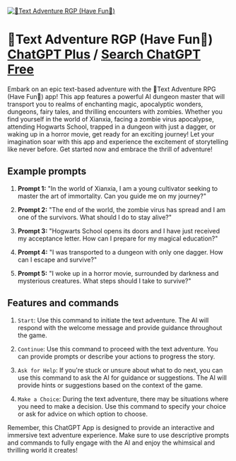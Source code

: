 
[![🔮Text Adventure RGP (Have Fun🥳)](https://files.oaiusercontent.com/file-FszYWmfW8BtJtGICWoWDJe8j?se=2123-10-20T09%3A15%3A04Z&sp=r&sv=2021-08-06&sr=b&rscc=max-age%3D31536000%2C%20immutable&rscd=attachment%3B%20filename%3D72446edb-cbb1-41f9-830c-3343ced4be6e.png&sig=NGn/AeupYtfWLmvss9LxCU9idQ74B0AjEPl%2B3dbbHsc%3D)](https://chat.openai.com/g/g-GHU0OGQMS-text-adventure-rgp-have-fun)

# 🔮Text Adventure RGP (Have Fun🥳) [ChatGPT Plus](https://chat.openai.com/g/g-GHU0OGQMS-text-adventure-rgp-have-fun) / [Search ChatGPT Free](https://gptcall.net/index.html#/?search=%F0%9F%94%AEText%20Adventure%20RGP%20(Have%20Fun%F0%9F%A5%B3))

Embark on an epic text-based adventure with the 🔮Text Adventure RPG (Have Fun🥳) app! This app features a powerful AI dungeon master that will transport you to realms of enchanting magic, apocalyptic wonders, dungeons, fairy tales, and thrilling encounters with zombies. Whether you find yourself in the world of Xianxia, facing a zombie virus apocalypse, attending Hogwarts School, trapped in a dungeon with just a dagger, or waking up in a horror movie, get ready for an exciting journey! Let your imagination soar with this app and experience the excitement of storytelling like never before. Get started now and embrace the thrill of adventure!

## Example prompts

1. **Prompt 1:** "In the world of Xianxia, I am a young cultivator seeking to master the art of immortality. Can you guide me on my journey?"

2. **Prompt 2:** "The end of the world, the zombie virus has spread and I am one of the survivors. What should I do to stay alive?"

3. **Prompt 3:** "Hogwarts School opens its doors and I have just received my acceptance letter. How can I prepare for my magical education?"

4. **Prompt 4:** "I was transported to a dungeon with only one dagger. How can I escape and survive?"

5. **Prompt 5:** "I woke up in a horror movie, surrounded by darkness and mysterious creatures. What steps should I take to survive?"

## Features and commands

1. `Start`: Use this command to initiate the text adventure. The AI will respond with the welcome message and provide guidance throughout the game.

2. `Continue`: Use this command to proceed with the text adventure. You can provide prompts or describe your actions to progress the story.

3. `Ask for Help`: If you're stuck or unsure about what to do next, you can use this command to ask the AI for guidance or suggestions. The AI will provide hints or suggestions based on the context of the game.

4. `Make a Choice`: During the text adventure, there may be situations where you need to make a decision. Use this command to specify your choice or ask for advice on which option to choose.

Remember, this ChatGPT App is designed to provide an interactive and immersive text adventure experience. Make sure to use descriptive prompts and commands to fully engage with the AI and enjoy the whimsical and thrilling world it creates!


